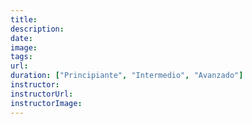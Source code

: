 ```yaml
---
title:
description:
date:
image:
tags:
url:
duration: ["Principiante", "Intermedio", "Avanzado"]
instructor:
instructorUrl:
instructorImage:
---
```

